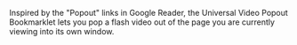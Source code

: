 Inspired by the "Popout" links in Google Reader, the Universal Video Popout Bookmarklet lets you pop a flash video out of the page you are currently viewing into its own window.